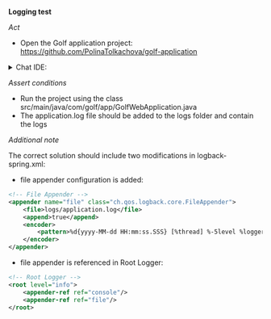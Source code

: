 **Logging test**

*Act*

- Open the Golf application project:
https://github.com/PolinaTolkachova/golf-application

<details>
<summary>Chat IDE:</summary>

- Go to file src/main/resources/logback-spring.xml
- Highlight the code
- Open the chat AI interface and enter:

```
Add configuration to the existing logback-spring.xml file to log to the application.log file and save the log file in the log folder
```

- Submit the question
- Update the src/main/resources/logback-spring.xml file with the suggested code
- Delete log/application.log folder if it exists

</details>

*Assert conditions*

- Run the project using the class src/main/java/com/golf/app/GolfWebApplication.java
- The application.log file should be added to the logs folder and contain the logs

*Additional note*

The correct solution should include two modifications in logback-spring.xml:
- file appender configuration is added:

```xml
<!-- File Appender -->
<appender name="file" class="ch.qos.logback.core.FileAppender">
    <file>logs/application.log</file>
    <append>true</append>
    <encoder>
        <pattern>%d{yyyy-MM-dd HH:mm:ss.SSS} [%thread] %-5level %logger{36} - %X{data} %msg%n</pattern>
    </encoder>
</appender>
```

- file appender is referenced in Root Logger:

```xml
<!-- Root Logger -->
<root level="info">
    <appender-ref ref="console"/>
    <appender-ref ref="file"/>
</root>
```